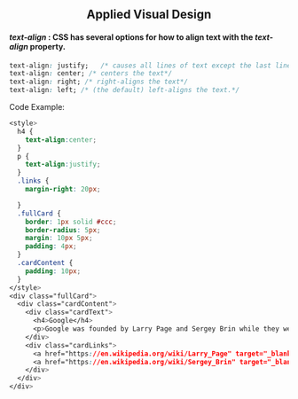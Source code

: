 ## <center>Applied Visual Design</center> ##

#### ***text-align*** : CSS has several options for how to align text with the ***text-align*** property.

```css
text-align: justify;   /* causes all lines of text except the last line to meet the left and right edges of the line box. */
text-align: center; /* centers the text*/
text-align: right; /* right-aligns the text*/
text-align: left; /* (the default) left-aligns the text.*/
```

Code Example:
```css
<style>
  h4 {
    text-align:center;
  }
  p {
    text-align:justify;
  }
  .links {
    margin-right: 20px;

  }
  .fullCard {
    border: 1px solid #ccc;
    border-radius: 5px;
    margin: 10px 5px;
    padding: 4px;
  }
  .cardContent {
    padding: 10px;
  }
</style>
<div class="fullCard">
  <div class="cardContent">
    <div class="cardText">
      <h4>Google</h4>
      <p>Google was founded by Larry Page and Sergey Brin while they were Ph.D. students at Stanford University.</p>
    </div>
    <div class="cardLinks">
      <a href="https://en.wikipedia.org/wiki/Larry_Page" target="_blank" class="links">Larry Page</a>
      <a href="https://en.wikipedia.org/wiki/Sergey_Brin" target="_blank" class="links">Sergey Brin</a>
    </div>
  </div>
</div>
```